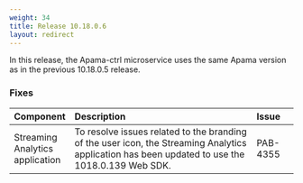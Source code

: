 ```yaml
---
weight: 34
title: Release 10.18.0.6
layout: redirect
---
```


In this release, the Apama-ctrl microservice uses the same Apama version as in the previous 10.18.0.5 release.

### Fixes

<table>
<colgroup>
    <col style="width: 15%;">
    <col style="width: 70%;">
    <col style="width: 15%;">
</colgroup>
<thead>
<tr>
<th style="text-align:left">Component</th>
<th style="text-align:left">Description</th>
<th style="text-align:left">Issue</th>
</tr>
</thead>
<tbody>
<tr>
<td style="text-align:left">Streaming Analytics application</td>
<td style="text-align:left">To resolve issues related to the branding of the user icon, the Streaming Analytics application has been updated to use the 1018.0.139 Web SDK.
 </td>
<td style="text-align:left">PAB-4355</td>
</tr>

</tbody>
</table>
